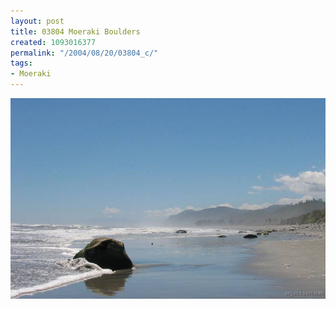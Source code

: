 ```yaml
---
layout: post
title: 03804 Moeraki Boulders
created: 1093016377
permalink: "/2004/08/20/03804_c/"
tags:
- Moeraki
---
```


<img src="/image/images/03804-c-1313.jpg"/>


